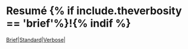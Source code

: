 # Resumé {% if include.theverbosity == 'brief'%}!{% indif %}
[Brief](resume_brief.html)|[Standard](resume.html)|[Verbose](resume_verbose.html)|
